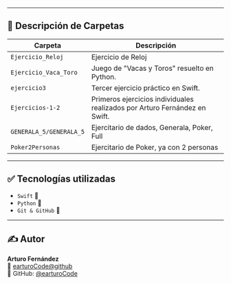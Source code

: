 

---

## 📌 Descripción de Carpetas

| Carpeta                  | Descripción                                                               |
|--------------------------|---------------------------------------------------------------------------|
| `Ejercicio_Reloj`       | Ejercicio de Reloj                                                         |
| `Ejercicio_Vaca_Toro`   | Juego de "Vacas y Toros" resuelto en Python.                               |
| `ejercicio3`            | Tercer ejercicio práctico en Swift.                                        |
| `Ejercicios-1-2`        | Primeros ejercicios individuales realizados por Arturo Fernández en Swift. |
| `GENERALA_5/GENERALA_5`             | Ejercitario de dados, Generala, Poker, Full                                |
| `Poker2Personas`             | Ejercitario de Poker, ya con 2 personas                                |

---

## ✅ Tecnologías utilizadas

- `Swift` 🧪
- `Python` 🐍
- `Git & GitHub` 🔧

---

## ✍️ Autor

**Arturo Fernández**  
📧 [earturoCode@github](mailto:earturoCode@github)  
💼 GitHub: [@earturoCode](https://github.com/earturoCode)


